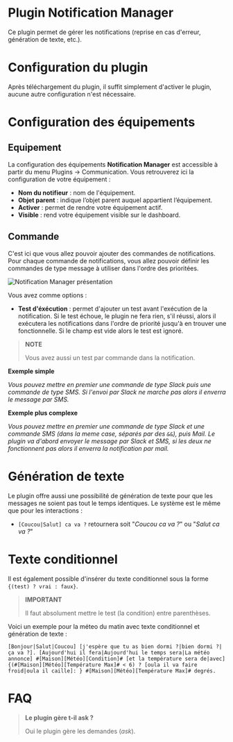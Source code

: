 # Plugin Notification Manager

Ce plugin permet de gérer les notifications (reprise en cas d'erreur, génération de texte, etc.).

# Configuration du plugin

Après téléchargement du plugin, il suffit simplement d'activer le plugin, aucune autre configuration n'est nécessaire.

# Configuration des équipements

## Equipement

La configuration des équipements **Notification Manager** est accessible à partir du menu Plugins → Communication. Vous retrouverez ici la configuration de votre équipement :

- **Nom du notifieur** : nom de l'équipement.
- **Objet parent** : indique l’objet parent auquel appartient l’équipement.
- **Activer** : permet de rendre votre équipement actif.
- **Visible** : rend votre équipement visible sur le dashboard.

## Commande

C'est ici que vous allez pouvoir ajouter des commandes de notifications. Pour chaque commande de notifications, vous allez pouvoir définir les commandes de type message à utiliser dans l'ordre des prioritées.

![Notification Manager présentation](./images/notifmanager1.png)

Vous avez comme options :

- **Test d'éxécution** : permet d'ajouter un test avant l'exécution de la notification. Si le test échoue, le plugin ne fera rien, s'il réussi, alors il exécutera les notifications dans l'ordre de priorité jusqu'à en trouver une fonctionnelle. Si le champ est vide alors le test est ignoré.

> **NOTE**
>
> Vous avez aussi un test par commande dans la notification.


**Exemple simple**

*Vous pouvez mettre en premier une commande de type Slack puis une commande de type SMS. Si l'envoi par Slack ne marche pas alors il enverra le message par SMS.*

**Exemple plus complexe**

*Vous pouvez mettre en premier une commande de type Slack et une commande SMS (dans la meme case, séparés par des ``&&``), puis Mail. Le plugin va d'abord envoyer le message par Slack et SMS, si les deux ne fonctionnent pas alors il enverra la notification par mail.*

# Génération de texte

Le plugin offre aussi une possibilité de génération de texte pour que les messages ne soient pas tout le temps identiques. Le système est le même que pour les interactions :

- ``[Coucou|Salut] ca va ?`` retournera soit "*Coucou ca va ?*" ou  "*Salut ca va ?*"

# Texte conditionnel

Il est également possible d'insérer du texte conditionnel sous la forme ``{(test) ? vrai : faux}``.

> **IMPORTANT**
>
> Il faut absolument mettre le test (la condition) entre parenthèses.

Voici un exemple pour la méteo du matin avec texte conditionnel et génération de texte :

``[Bonjour|Salut|Coucou] [j'espère que tu as bien dormi ?|bien dormi ?|ça va ?]. [Aujourd'hui il fera|Aujourd'hui le temps sera|La météo annonce] #[Maison][Météo][Condition]# [et la température sera de|avec] {(#[Maison][Météo][Température Max]# < 6) ? [oula il va faire froid|oula il caille]: } #[Maison][Météo][Température Max]# degrés.``

# FAQ

>**Le plugin gère t-il ask ?**
>
> Oui le plugin gère les demandes (*ask*).
